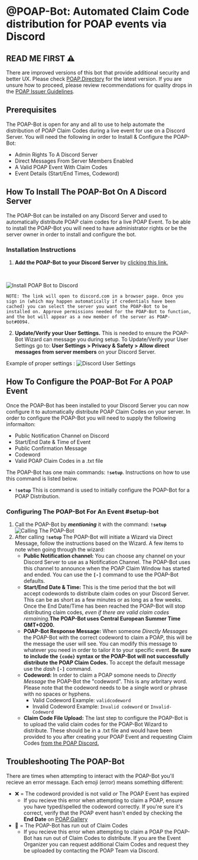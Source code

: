 # @POAP-Bot: Automated Claim Code distribution for POAP events via Discord

## READ ME FIRST ⚠️
There are improved versions of this bot that provide additional security and better UX. Please check [POAP.Directory](https://poap.directory/en/integrations/discord) for the latest version. If you are unsure how to proceed, please review recommendations for quality drops in the [POAP Issuer Guidelines](https://curation.poap.xyz/guidelines/policy-and-process/poap-issuer-guidelines#guidelines).


## Prerequisites
The POAP-Bot is open for any and all to use to help automate the distribution of POAP Claim Codes during a live event for use on a Discord Server. You will need the following in order to Install & Configure the POAP-Bot:

- Admin Rights To A Discord Server
- Direct Messages From Server Members Enabled
- A Valid POAP Event With Claim Codes
- Event Details (Start/End Times, Codeword)

## How To Install The POAP-Bot On A Discord Server
The POAP-Bot can be installed on any Discord Server and used to automatically distribute POAP claim codes for a live POAP Event. To be able to install the POAP-Bot you will need to have administrator rights or be the server owner in order to install and configure the bot. 


### Installation Instructions
1. **Add the POAP-Bot to your Discord Server** by [clicking this link.](https://discord.com/api/oauth2/authorize?client_id=764554729476194315&permissions=2112&scope=bot)
<br/>

![Install POAP Bot to Discord](./doc/poap-bot-install.gif)

`NOTE: The link will open to discord.com in a browser page. Once you sign in (which may happen automatically if credentials have been cached) you can select the server you want the POAP-Bot to be installed on. Approve permissions needed for the POAP-Bot to function, and the bot will appear as a new member of the server as POAP-bot#0094.`

2. **Update/Verify your User Settings.** This is needed to ensure the POAP-Bot Wizard can message you during setup. To Update/Verify your User Settings go to: **User Settings > Privacy & Safety > Allow direct messages from server members** on your Discord Server. 

Example of proper settings :
![Discord User Settings](https://ethstaker.cc/wp-content/uploads/2021/06/Screenshot-from-2021-06-21-15-12-43.png)

## How To Configure the POAP-Bot For A POAP Event
Once the POAP-Bot has been installed to your Discord Server you can now configure it to automatically distribute POAP Claim Codes on your server. In order to configure the POAP-Bot you will need to supply the following informaiton:
- Public Notification Channel on Discord
- Start/End Date & Time of Event
- Public Confirmation Message
- Codeword
- Valid POAP Claim Codes in a .txt file


The POAP-Bot has one main commands: **`!setup`**. Instructions on how to use this command is listed below. 
<br/>
- **`!setup`** This is command is used to initially configure the POAP-Bot for a POAP Distribution.


### Configuring The POAP-Bot For An Event #setup-bot

1. Call the POAP-Bot by **_mentioning_** it with the command: **`!setup`**
![Calling The POAP-Bot](./doc/poap-wizard.gif)
2. After calling **`!setup`** The POAP-Bot will initiate a Wizard via Direct Message, follow the instructions based on the Wizard. A few items to note when going through the wizard:
    - **Public Notification channel:** You can choose any channel on your Discord Server to use as a Notification Channel. The POAP-Bot uses this channel to announce when the POAP Claim Window has started and ended. You can use the **`[-]`** command to use the POAP-Bot defaults. 
    - **Start/End Date & Time:** This is the time period that the bot will accept codewords to distribute claim codes on your Discord Server. This can be as short as a few minutes or as long as a few weeks. Once the End Date/Time has been reached the POAP-Bot will stop distributing claim codes, _even if there are valid claim codes remaining._**The POAP-Bot uses Central European Summer Time GMT+0200.**
    - **POAP-Bot Response Message:** When someone _Directly Messages_ the POAP-Bot with the correct codeword to claim a POAP, this will be the message the user will see. You can modify this message to whatever you need in order to tailor it to your specific event. **Be sure to include the `{code}` syntax or the POAP-Bot will not successfully distribute the POAP Claim Codes.** To accept the default message use the _dash_ **`[-]`** command.
    - **Codeword:** In order to claim a POAP somone needs to _Directly Message_ the POAP-Bot the "codeword". This is any arbritary word. Please note that the codeword needs to be a single word or phrase with no spaces or hyphens. 
        - Valid Codeword Example: `validcodeword`
        - Invalid Codeword Example: `Invalid codeword` or `Invalid-Codeword`
    - **Claim Code File Upload:** The last step to configure the POAP-Bot is to upload the valid claim codes for the POAP-Bot Wizard to distribute. These should be in a .txt file and would have been provided to you after creating your POAP Event and requesting Claim Codes [from the POAP Discord.](https://discord.gg/9s8U8Bn) 


## Troubleshooting The POAP-Bot
There are times when attempting to interact with the POAP-Bot you'll recieve an error message. Each emoji (error) means something different:
- ❌ = The codeword provided is not valid _or_ The POAP Event has expired
    - If you recieve this error when attempting to claim a POAP, ensure you have typed/spelled the codeword correctly. If you're sure it's correct, verify that the POAP event hasn't ended by checking the **End Date** on [POAP.Gallery](poap.gallery/)
- 🤔 = The POAP-Bot has run out of Claim Codes
    - If you recieve this error when attempting to claim a POAP the POAP-Bot has run out of Claim Codes to distribute. If you are the Event Organizer you can request additional Claim Codes and request they be uploaded by contacting the POAP Team via Discord. 
